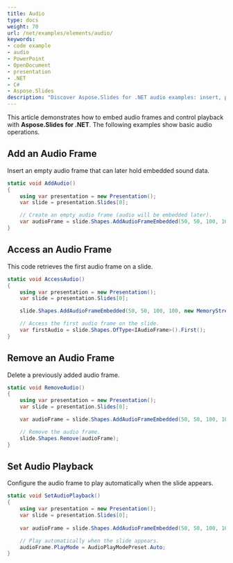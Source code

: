 ```yaml
---
title: Audio
type: docs
weight: 70
url: /net/examples/elements/audio/
keywords:
- code example
- audio
- PowerPoint
- OpenDocument
- presentation
- .NET
- C#
- Aspose.Slides
description: "Discover Aspose.Slides for .NET audio examples: insert, play, trim, and extract sound in PPT, PPTX, and ODP presentations with clear C# code."
---
```


This article demonstrates how to embed audio frames and control playback with **Aspose.Slides for .NET**. The following examples show basic audio operations.

## **Add an Audio Frame**

Insert an empty audio frame that can later hold embedded sound data.

```csharp
static void AddAudio()
{
    using var presentation = new Presentation();
    var slide = presentation.Slides[0];

    // Create an empty audio frame (audio will be embedded later).
    var audioFrame = slide.Shapes.AddAudioFrameEmbedded(50, 50, 100, 100, new MemoryStream());
}
```

## **Access an Audio Frame**

This code retrieves the first audio frame on a slide.

```csharp
static void AccessAudio()
{
    using var presentation = new Presentation();
    var slide = presentation.Slides[0];

    slide.Shapes.AddAudioFrameEmbedded(50, 50, 100, 100, new MemoryStream());

    // Access the first audio frame on the slide.
    var firstAudio = slide.Shapes.OfType<IAudioFrame>().First();
}
```

## **Remove an Audio Frame**

Delete a previously added audio frame.

```csharp
static void RemoveAudio()
{
    using var presentation = new Presentation();
    var slide = presentation.Slides[0];

    var audioFrame = slide.Shapes.AddAudioFrameEmbedded(50, 50, 100, 100, new MemoryStream());

    // Remove the audio frame.
    slide.Shapes.Remove(audioFrame);
}
```

## **Set Audio Playback**

Configure the audio frame to play automatically when the slide appears.

```csharp
static void SetAudioPlayback()
{
    using var presentation = new Presentation();
    var slide = presentation.Slides[0];
    
    var audioFrame = slide.Shapes.AddAudioFrameEmbedded(50, 50, 100, 100, new MemoryStream());

    // Play automatically when the slide appears.
    audioFrame.PlayMode = AudioPlayModePreset.Auto;
}
```
